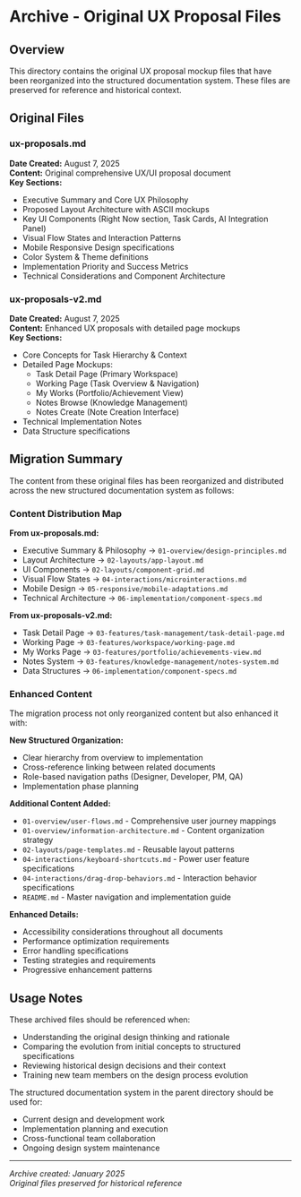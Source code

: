 # Archive - Original UX Proposal Files

## Overview

This directory contains the original UX proposal mockup files that have been reorganized into the structured documentation system. These files are preserved for reference and historical context.

## Original Files

### ux-proposals.md

**Date Created:** August 7, 2025  
**Content:** Original comprehensive UX/UI proposal document  
**Key Sections:**

- Executive Summary and Core UX Philosophy
- Proposed Layout Architecture with ASCII mockups
- Key UI Components (Right Now section, Task Cards, AI Integration Panel)
- Visual Flow States and Interaction Patterns
- Mobile Responsive Design specifications
- Color System & Theme definitions
- Implementation Priority and Success Metrics
- Technical Considerations and Component Architecture

### ux-proposals-v2.md

**Date Created:** August 7, 2025  
**Content:** Enhanced UX proposals with detailed page mockups  
**Key Sections:**

- Core Concepts for Task Hierarchy & Context
- Detailed Page Mockups:
  - Task Detail Page (Primary Workspace)
  - Working Page (Task Overview & Navigation)
  - My Works (Portfolio/Achievement View)
  - Notes Browse (Knowledge Management)
  - Notes Create (Note Creation Interface)
- Technical Implementation Notes
- Data Structure specifications

## Migration Summary

The content from these original files has been reorganized and distributed across the new structured documentation system as follows:

### Content Distribution Map

**From ux-proposals.md:**

- Executive Summary & Philosophy → `01-overview/design-principles.md`
- Layout Architecture → `02-layouts/app-layout.md`
- UI Components → `02-layouts/component-grid.md`
- Visual Flow States → `04-interactions/microinteractions.md`
- Mobile Design → `05-responsive/mobile-adaptations.md`
- Technical Architecture → `06-implementation/component-specs.md`

**From ux-proposals-v2.md:**

- Task Detail Page → `03-features/task-management/task-detail-page.md`
- Working Page → `03-features/workspace/working-page.md`
- My Works Page → `03-features/portfolio/achievements-view.md`
- Notes System → `03-features/knowledge-management/notes-system.md`
- Data Structures → `06-implementation/component-specs.md`

### Enhanced Content

The migration process not only reorganized content but also enhanced it with:

**New Structured Organization:**

- Clear hierarchy from overview to implementation
- Cross-reference linking between related documents
- Role-based navigation paths (Designer, Developer, PM, QA)
- Implementation phase planning

**Additional Content Added:**

- `01-overview/user-flows.md` - Comprehensive user journey mappings
- `01-overview/information-architecture.md` - Content organization strategy
- `02-layouts/page-templates.md` - Reusable layout patterns
- `04-interactions/keyboard-shortcuts.md` - Power user feature specifications
- `04-interactions/drag-drop-behaviors.md` - Interaction behavior specifications
- `README.md` - Master navigation and implementation guide

**Enhanced Details:**

- Accessibility considerations throughout all documents
- Performance optimization requirements
- Error handling specifications
- Testing strategies and requirements
- Progressive enhancement patterns

## Usage Notes

These archived files should be referenced when:

- Understanding the original design thinking and rationale
- Comparing the evolution from initial concepts to structured specifications
- Reviewing historical design decisions and their context
- Training new team members on the design process evolution

The structured documentation system in the parent directory should be used for:

- Current design and development work
- Implementation planning and execution
- Cross-functional team collaboration
- Ongoing design system maintenance

---

_Archive created: January 2025_  
_Original files preserved for historical reference_
